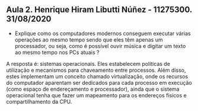 ## Aula 2. Henrique Hiram Libutti Núñez - 11275300. 31/08/2020

- Explique como os computadores modernos conseguem executar várias operações ao
  mesmo tempo sendo que eles têm apenas um processador, ou seja, como é possível
  ouvir música e digitar um texto ao mesmo tempo nos PCs atuais ?

A resposta é: sistemas operacionais. Eles estabelecem políticas de utilização e
mecanismos para chaveamento entre processos. Além disso, estes implementam um
conceito chamado virtualização, onde os recursos do computador aparentam ser
dedicados para cada processo em execução (como espaço de endereçamento e
processador), ainda que o sistema operacional tenha que fazer um mapeamento para
os endereços físicos e compartilhamento da CPU.

